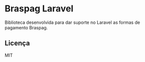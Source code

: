 Braspag Laravel
=

Biblioteca desenvolvida para dar suporte no Laravel as formas de pagamento Braspag.

Licença
--
MIT
